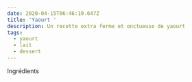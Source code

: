 ```yaml
---
date: 2020-04-15T06:46:10.647Z
title: 'Yaourt '
description: Un recette extra ferme et onctueuse de yaourt
tags:
  - yaourt
  - lait
  - dessert
---
```

 Ingrédients
